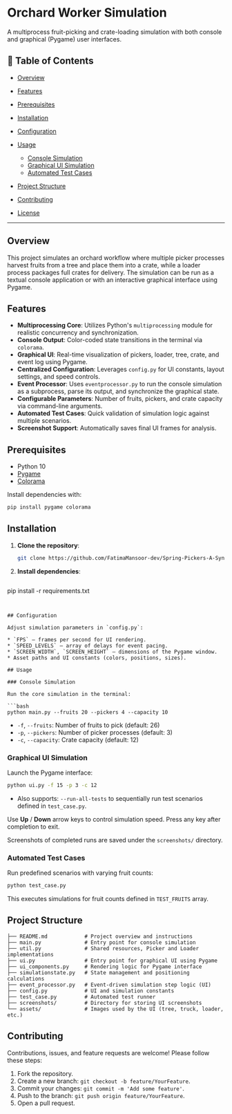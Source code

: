 # Orchard Worker Simulation

A multiprocess fruit-picking and crate-loading simulation with both console and graphical (Pygame) user interfaces.

## 📝 Table of Contents

* [Overview](#overview)
* [Features](#features)
* [Prerequisites](#prerequisites)
* [Installation](#installation)
* [Configuration](#configuration)
* [Usage](#usage)

  * [Console Simulation](#console-simulation)
  * [Graphical UI Simulation](#graphical-ui-simulation)
  * [Automated Test Cases](#automated-test-cases)
* [Project Structure](#project-structure)
* [Contributing](#contributing)
* [License](#license)

---

## Overview

This project simulates an orchard workflow where multiple picker processes harvest fruits from a tree and place them into a crate, while a loader process packages full crates for delivery. The simulation can be run as a textual console application or with an interactive graphical interface using Pygame.

## Features

* **Multiprocessing Core**: Utilizes Python's `multiprocessing` module for realistic concurrency and synchronization.
* **Console Output**: Color-coded state transitions in the terminal via `colorama`.
* **Graphical UI**: Real-time visualization of pickers, loader, tree, crate, and event log using Pygame.
* **Centralized Configuration**: Leverages `config.py` for UI constants, layout settings, and speed controls.
* **Event Processor**: Uses `eventprocessor.py` to run the console simulation as a subprocess, parse its output, and synchronize the graphical state.
* **Configurable Parameters**: Number of fruits, pickers, and crate capacity via command-line arguments.
* **Automated Test Cases**: Quick validation of simulation logic against multiple scenarios.
* **Screenshot Support**: Automatically saves final UI frames for analysis.

## Prerequisites

* Python 10
* [Pygame](https://www.pygame.org/)
* [Colorama](https://pypi.org/project/colorama/)

Install dependencies with:

```bash
pip install pygame colorama
```

## Installation

1. **Clone the repository**:

   ```bash
   git clone https://github.com/FatimaMansoor-dev/Spring-Pickers-A-Synchronization-Problem

   ```

2. **Install dependencies**:
   ```bash
pip install -r requirements.txt
  ```


## Configuration

Adjust simulation parameters in `config.py`:

* `FPS` – frames per second for UI rendering.
* `SPEED_LEVELS` – array of delays for event pacing.
* `SCREEN_WIDTH`, `SCREEN_HEIGHT` – dimensions of the Pygame window.
* Asset paths and UI constants (colors, positions, sizes).

## Usage

### Console Simulation

Run the core simulation in the terminal:

```bash
python main.py --fruits 20 --pickers 4 --capacity 10
```

* `-f`, `--fruits`: Number of fruits to pick (default: 26)
* `-p`, `--pickers`: Number of picker processes (default: 3)
* `-c`, `--capacity`: Crate capacity (default: 12)

### Graphical UI Simulation

Launch the Pygame interface:

```bash
python ui.py -f 15 -p 3 -c 12
```

* Also supports: `--run-all-tests` to sequentially run test scenarios defined in `test_case.py`.

Use **Up** / **Down** arrow keys to control simulation speed. Press any key after completion to exit.

Screenshots of completed runs are saved under the `screenshots/` directory.

### Automated Test Cases

Run predefined scenarios with varying fruit counts:

```bash
python test_case.py
```

This executes simulations for fruit counts defined in `TEST_FRUITS` array.

## Project Structure

```
├── README.md            # Project overview and instructions
├── main.py              # Entry point for console simulation
├── util.py              # Shared resources, Picker and Loader implementations
├── ui.py                # Entry point for graphical UI using Pygame
├── ui_components.py     # Rendering logic for Pygame interface
├── simulationstate.py   # State management and positioning calculations
├── event_processor.py   # Event-driven simulation step logic (UI)
├── config.py            # UI and simulation constants
├── test_case.py         # Automated test runner
├── screenshots/         # Directory for storing UI screenshots
└── assets/              # Images used by the UI (tree, truck, loader, etc.)
```

## Contributing

Contributions, issues, and feature requests are welcome! Please follow these steps:

1. Fork the repository.
2. Create a new branch: `git checkout -b feature/YourFeature`.
3. Commit your changes: `git commit -m 'Add some feature'`.
4. Push to the branch: `git push origin feature/YourFeature`.
5. Open a pull request.


